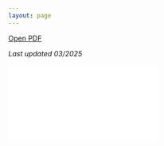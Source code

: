 ```yaml
---
layout: page
---
```


<a href="/Erick-Ross-CV.pdf" target="_blank">Open PDF</a>

*Last updated 03/2025*

<embed src="/Erick-Ross-CV.pdf" type="application/pdf">  <!-- width="900" height="1380"> --> 

